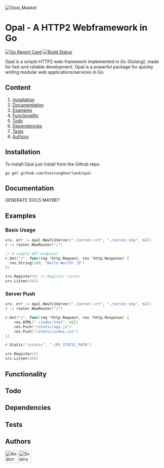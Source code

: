 ![Opal_Maskot](https://user-images.githubusercontent.com/31648998/56459646-a53d1a00-6396-11e9-8b5a-7715a2796813.png)

# Opal - A HTTP2 Webframework in Go 

[![Go Report Card](https://goreportcard.com/badge/github.com/SveinungOverland/Opal)](https://goreportcard.com/report/github.com/SveinungOverland/Opal)
[![Build Status](https://travis-ci.com/SveinungOverland/opal.svg?token=qzzDg7qxp9Cyq4d1SzcF&branch=master)](https://travis-ci.com/SveinungOverland/opal)

Opal is a simple HTTP2 web-framework implemented in Go (Golang), made for fast and reliable development. Opal is a powerful package for quickly writing modular web applications/services in Go.

## Content
1. [Installation](#installation)
2. [Documentation](#documentation)
3. [Examples](#examples)
4. [Functionality](#functionality)
5. [Todo](#todo)
6. [Dependencies](#dependencies)
7. [Tests](#tests)
7. [Authors](#authors)

## Installation
To install Opal just install from the Github repo.
```
go get github.com/SveinungOverland/opal
```
## Documentation
GENERATE DOCS MAYBE?
## Examples
### Basic Usage
```go
srv, err := opal.NewTLSServer("./server.crt", "./server.key", nil)
r := router.NewRouter("/")

// A simple GET-endpoint
r.Get("/", func(req *http.Request, res *http.Response) {
  res.String(200, "Hello World! :D")
})

srv.Register(r) // Register router
srv.Listen(443)
```

### Server Push
```go
srv, err := opal.NewTLSServer("./server.crt", "./server.key", nil)
r := router.NewRouter("/")

r.Get("/", func(req *http.Request, res *http.Response) {
    res.HTML("./index.html", nil)
    res.Push("/static/app.js")
    res.Push("/static/index.css")
})

r.Static("/static", "./MY_STATIC_PATH")

srv.Register(r)
srv.Listen(443)
```

## Functionality

## Todo

## Dependencies

## Tests

## Authors
<a href="https://github.com/Andorr" target="_blank"><img src="https://avatars2.githubusercontent.com/u/31648998?s=400&v=4" width=40 title="Andorr"/></a>
<a href="https://github.com/SveinungOverland" target="_blank"><img src="https://avatars0.githubusercontent.com/u/39273837?s=460&v=4" width=40 title="SveinungOverland"/></a>
